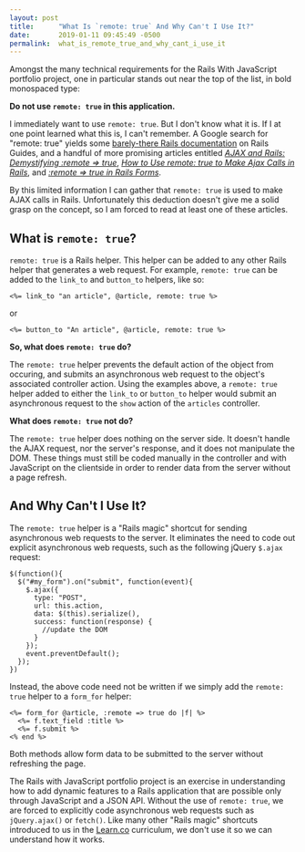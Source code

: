 ```yaml
---
layout: post
title:      "What Is `remote: true` And Why Can't I Use It?"
date:       2019-01-11 09:45:49 -0500
permalink:  what_is_remote_true_and_why_cant_i_use_it
---
```



Amongst the many technical requirements for the Rails With JavaScript portfolio project, one in particular stands out near the top of the list, in bold monospaced type:

**Do not use `remote: true` in this application.**

I immediately want to use `remote: true`. But I don't know what it is. If I at one point learned what this is, I can't remember. A Google search for "remote: true" yields some [barely-there Rails documentation](https://guides.rubyonrails.org/working_with_javascript_in_rails.html#link-to) on Rails Guides, and a handful of more promising articles entitled [*AJAX and Rails: Demystifying :remote => true*](https://medium.com/@AdamKing0126/ajax-and-rails-demystifying-remote-true-fe51ba2ce819), [*How to Use remote: true to Make Ajax Calls in Rails*](https://medium.com/@codenode/how-to-use-remote-true-to-make-ajax-calls-in-rails-3ecbed40869b), and [*:remote => true in Rails Forms*](http://www.korenlc.com/remote-true-in-rails-forms/).

By this limited information I can gather that `remote: true` is used to make AJAX calls in Rails. Unfortunately this deduction doesn't give me a solid grasp on the concept, so I am forced to read at least one of these articles.

## What is `remote: true`?

`remote: true` is a Rails helper. This helper can be added to any other Rails helper that generates a web request. For example, `remote: true` can be added to the `link_to` and `button_to` helpers, like so:

`<%= link_to "an article", @article, remote: true %>`

or

`<%= button_to "An article", @article, remote: true %>`

**So, what does `remote: true` do?**

The `remote: true` helper prevents the default action of the object from occuring, and submits an asynchronous web request to the object's associated controller action. Using the examples above, a `remote: true` helper added to either the `link_to` or `button_to` helper would submit an asynchronous request to the `show` action of the `articles` controller.

**What does `remote: true` not do?**

The `remote: true` helper does nothing on the server side. It doesn't handle the AJAX request, nor the server's response, and it does not manipulate the DOM. These things must still be coded manually in the controller and with JavaScript on the clientside in order to render data from the server without a page refresh.

## And Why Can't I Use It?

The `remote: true` helper is a "Rails magic" shortcut for sending asynchronous web requests to the server. It eliminates the need to code out explicit asynchronous web requests, such as the following jQuery `$.ajax` request:

```
$(function(){
  $("#my_form").on("submit", function(event){
    $.ajax({
      type: "POST",
      url: this.action,
      data: $(this).serialize(),
      success: function(response) {
        //update the DOM
      }
    });
    event.preventDefault();
  });
})
```

Instead, the above code need not be written if we simply add the `remote: true` helper to a `form_for` helper:

```
<%= form_for @article, :remote => true do |f| %>
  <%= f.text_field :title %>
  <%= f.submit %>
<% end %>
```

Both methods allow form data to be submitted to the server without refreshing the page.

The Rails with JavaScript portfolio project is an exercise in understanding how to add dynamic features to a Rails application that are possible only through JavaScript and a JSON API. Without the use of `remote: true`, we are forced to explicitly code asynchronous web requests such as `jQuery.ajax()` or `fetch()`. Like many other "Rails magic" shortcuts introduced to us in the [Learn.co](http://learn.co) curriculum, we don't use it so we can understand how it works. 
